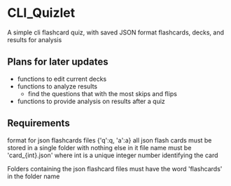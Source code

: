 # CLI_Quizlet
A simple cli flashcard quiz, with saved JSON format flashcards, decks, and results for analysis

## Plans for later updates
- functions to edit current decks
- functions to analyze results
    - find the questions that with the most skips and flips
- functions to provide analysis on results after a quiz


## Requirements
format for json flashcards files
{'q':q, 'a':a}
all json flash cards must be stored in a single folder with nothing else in it
file name must be 'card_{int}.json' where int is a unique integer number identifying the card

Folders containing the json flashcard files must have the word 'flashcards' in the folder name
